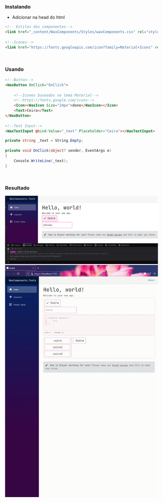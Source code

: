 ### Instalando

- Adicionar na head do html
```html
<!-- Estilos dos componentes-->
<link href="_content/WaxComponents/Styles/waxComponents.css" rel="stylesheet">

<!--Icones-->
<link href="https://fonts.googleapis.com/icon?family=Material+Icons" rel="stylesheet">
```

<br/>

### Usando

```html
<!--Button-->
<WaxButton OnClick="OnClick">
    
    <!--Icones baseados no tema Material-->
    <!--https://fonts.google.com/icons-->
    <Icon><WaxIcon Size="24px">done</WaxIcon></Icon>
    <Text>Ceira</Text>
</WaxButton>

<!--Text Input-->
<WaxTextInput @bind-Value="_text" Placeholder="Ceira"></WaxTextInput>
```

```c#
private string _text = String.Empty;

private void OnClick(object? sender, EventArgs e)
{
    Console.WriteLine(_text);
}
```

<br/>

### Resultado
![sample](https://raw.githubusercontent.com/lllggghhhaaa/WaxComponents/master/Assets/sample.png)
![sample](https://raw.githubusercontent.com/lllggghhhaaa/WaxComponents/master/Assets/sample.gif)
